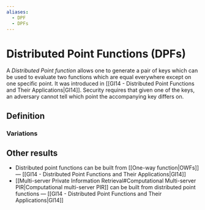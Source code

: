 ```yaml
---
aliases:
  - DPF
  - DPFs
---
```

# Distributed Point Functions (DPFs)
A *Distributed Point function* allows one to generate a pair of keys which can be used to evaluate two functions which are equal everywhere except on one specific point. It was introduced in  [[GI14 - Distributed Point Functions and Their Applications|GI14]]. Security requires that given one of the keys, an adversary cannot tell which point the accompanying key differs on.

## Definition


### Variations



## Other results
- Distributed point functions can be built from [[One-way function|OWFs]] — [[GI14 - Distributed Point Functions and Their Applications|GI14]]
- [[Multi-server Private Information Retrieval#Computational Multi-server PIR|Computational multi-server PIR]] can be built from distributed point functions — [[GI14 - Distributed Point Functions and Their Applications|GI14]]